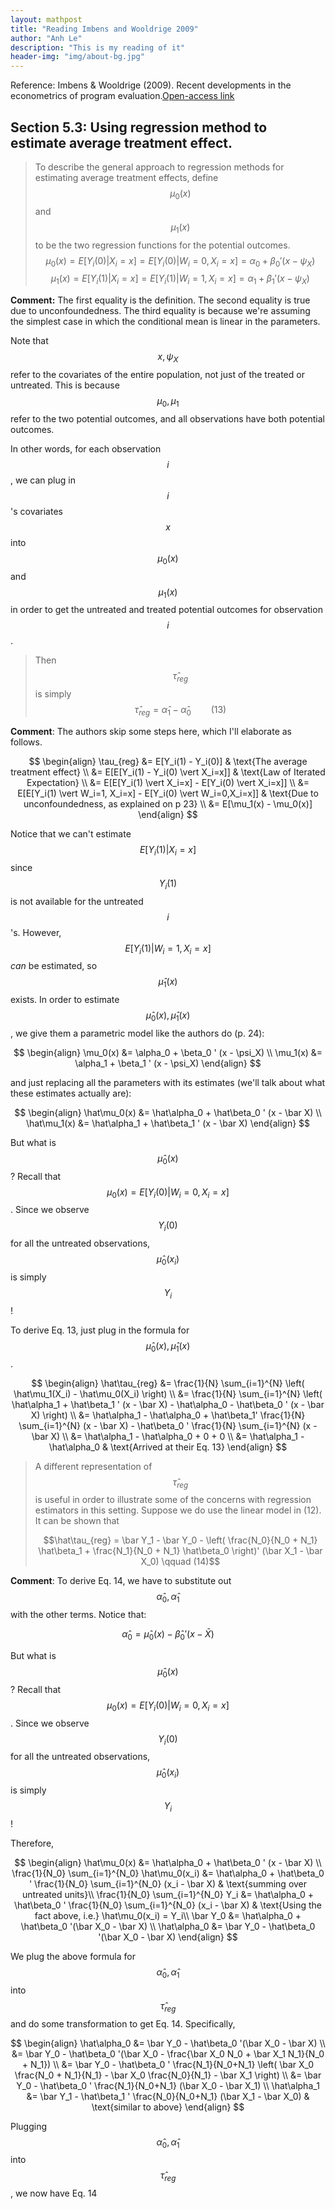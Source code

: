 ```yaml
---
layout: mathpost
title: "Reading Imbens and Wooldrige 2009"
author: "Anh Le"
description: "This is my reading of it"
header-img: "img/about-bg.jpg"
---
```


Reference: Imbens & Wooldrige (2009). Recent developments in the econometrics of program evaluation.[Open-access link](http://dash.harvard.edu/bitstream/handle/1/3043416/imbens_recent.pdf?sequence=2)

## Section 5.3: Using regression method to estimate average treatment effect.

> To describe the general approach to regression methods for estimating average treatment effects, define $$\mu_0(x)$$ and $$\mu_1(x)$$ to be the two regression functions for the potential outcomes.
> $$\mu_0(x) = E[Y_i(0) \vert X_i=x] = E[Y_i(0) \vert W_i=0, X_i=x] = \alpha_0 + \beta_0 ' (x - \psi_X)$$
> $$\mu_1(x) = E[Y_i(1) \vert X_i=x] = E[Y_i(1) \vert W_i=1, X_i=x] =\alpha_1 + \beta_1 ' (x - \psi_X)$$

**Comment:** The first equality is the definition. The second equality is true due to unconfoundedness. The third equality is because we're assuming the simplest case in which the conditional mean is linear in the parameters.

Note that $$x, \psi_X$$ refer to the covariates of the entire population, not just of the treated or untreated. This is because $$\mu_0, \mu_1$$ refer to the two potential outcomes, and all observations have both potential outcomes.

In other words, for each observation $$i$$, we can plug in $$i$$'s covariates $$x$$ into $$\mu_0(x)$$ and $$\mu_1(x)$$ in order to get the untreated and treated potential outcomes for observation $$i$$.

> Then $$\hat\tau_{reg}$$ is simply
> $$\hat\tau_{reg} = \hat{\alpha}_1 - \hat{\alpha}_0 \qquad (13)$$

**Comment**: The authors skip some steps here, which I'll elaborate as follows.

$$
\begin{align}
\tau_{reg} &= E[Y_i(1) - Y_i(0)] & \text{The average treatment effect} \\
&= E[E[Y_i(1) - Y_i(0) \vert X_i=x]] & \text{Law of Iterated Expectation} \\
&= E[E[Y_i(1) \vert X_i=x] - E[Y_i(0) \vert X_i=x]] \\
&= E[E[Y_i(1) \vert W_i=1, X_i=x] - E[Y_i(0) \vert W_i=0,X_i=x]] & \text{Due to unconfoundedness, as explained on p 23} \\
&= E[\mu_1(x) - \mu_0(x)] 
\end{align}
$$

Notice that we can't estimate $$E[Y_i(1) \vert X_i=x]$$ since $$Y_i(1)$$ is not available for the untreated $$i$$'s. However, $$E[Y_i(1) \vert W_i=1, X_i=x]$$ *can* be estimated, so $$\hat\mu_1(x)$$ exists. In order to estimate $$\hat\mu_0(x), \hat\mu_1(x)$$, we give them a parametric model like the authors do (p. 24):

$$
\begin{align}
\mu_0(x) &= \alpha_0 + \beta_0 ' (x - \psi_X) \\
\mu_1(x) &= \alpha_1 + \beta_1 ' (x - \psi_X)
\end{align}
$$

and just replacing all the parameters with its estimates (we'll talk about what these estimates actually are):

$$
\begin{align}
\hat\mu_0(x) &= \hat\alpha_0 + \hat\beta_0 ' (x - \bar X) \\
\hat\mu_1(x) &= \hat\alpha_1 + \hat\beta_1 ' (x - \bar X)
\end{align}
$$

But what is $$\hat\mu_0(x)$$? Recall that $$\mu_0(x) = E[Y_i(0) \vert W_i=0, X_i=x]$$. Since we observe $$Y_i(0)$$ for all the untreated observations, $$\hat\mu_0(x_i)$$ is simply $$Y_i$$!

To derive Eq. 13, just plug in the formula for $$\hat\mu_0(x), \hat\mu_1(x)$$.

$$
\begin{align}
\hat\tau_{reg} &= \frac{1}{N} \sum_{i=1}^{N} \left( \hat\mu_1(X_i) - \hat\mu_0(X_i) \right) \\
&= \frac{1}{N} \sum_{i=1}^{N} \left( \hat\alpha_1 + \hat\beta_1 ' (x - \bar X) - \hat\alpha_0 - \hat\beta_0 ' (x - \bar X) \right) \\
&= \hat\alpha_1 - \hat\alpha_0 + \hat\beta_1' \frac{1}{N} \sum_{i=1}^{N} (x - \bar X) - \hat\beta_0 ' \frac{1}{N} \sum_{i=1}^{N} (x - \bar X) \\
&= \hat\alpha_1 - \hat\alpha_0 + 0 + 0 \\
&= \hat\alpha_1 - \hat\alpha_0 & \text{Arrived at their Eq. 13}
\end{align}
$$

> A different representation of $$\hat\tau_{reg}$$ is useful in order to illustrate some of the concerns with regression estimators in this setting. Suppose we do use the linear model in (12). It can be shown that
> 
> $$\hat\tau_{reg} = \bar Y_1 - \bar Y_0 - \left( \frac{N_0}{N_0 + N_1} \hat\beta_1 + \frac{N_1}{N_0 + N_1} \hat\beta_0 \right)' (\bar X_1 - \bar X_0) \qquad (14)$$

**Comment**: To derive Eq. 14, we have to substitute out $$\hat\alpha_0, \hat\alpha_1$$ with the other terms. Notice that:

$$\hat\alpha_0 = \hat\mu_0(x) - \hat\beta_0'(x - \bar X)$$

But what is $$\hat\mu_0(x)$$? Recall that $$\mu_0(x) = E[Y_i(0) \vert W_i=0, X_i=x]$$. Since we observe $$Y_i(0)$$ for all the untreated observations, $$\hat\mu_0(x_i)$$ is simply $$Y_i$$!

Therefore,

$$
\begin{align}
\hat\mu_0(x) &= \hat\alpha_0 + \hat\beta_0 ' (x - \bar X) \\
\frac{1}{N_0} \sum_{i=1}^{N_0} \hat\mu_0(x_i) &= \hat\alpha_0 + \hat\beta_0 ' \frac{1}{N_0} \sum_{i=1}^{N_0} (x_i - \bar X) & \text{summing over untreated units}\\
\frac{1}{N_0} \sum_{i=1}^{N_0} Y_i &= \hat\alpha_0 + \hat\beta_0 ' \frac{1}{N_0} \sum_{i=1}^{N_0} (x_i - \bar X) & \text{Using the fact above, i.e.} \hat\mu_0(x_i) = Y_i\\
\bar Y_0 &= \hat\alpha_0 + \hat\beta_0 '(\bar X_0 - \bar X) \\
\hat\alpha_0 &= \bar Y_0 - \hat\beta_0 '(\bar X_0 - \bar X)
\end{align}
$$

We plug the above formula for $$\hat\alpha_0, \hat\alpha_1$$ into $$\hat\tau_{reg}$$ and do some transformation to get Eq. 14. Specifically,

$$
\begin{align}
\hat\alpha_0 &= \bar Y_0 - \hat\beta_0 '(\bar X_0 - \bar X) \\
&= \bar Y_0 - \hat\beta_0 '(\bar X_0 - \frac{\bar X_0 N_0 + \bar X_1 N_1}{N_0 + N_1}) \\
&= \bar Y_0 - \hat\beta_0 ' \frac{N_1}{N_0+N_1} \left( \bar X_0 \frac{N_0 + N_1}{N_1} - \bar X_0 \frac{N_0}{N_1} - \bar X_1 \right) \\
&= \bar Y_0 - \hat\beta_0 ' \frac{N_1}{N_0+N_1} (\bar X_0 - \bar X_1) \\
\hat\alpha_1 &= \bar Y_1 - \hat\beta_1 ' \frac{N_0}{N_0+N_1} (\bar X_1 - \bar X_0) & \text{similar to above}
\end{align}
$$

Plugging $$\hat\alpha_0, \hat\alpha_1$$ into $$\hat\tau_{reg}$$, we now have Eq. 14
